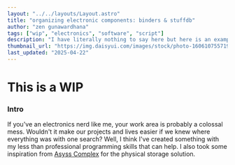 ```yaml
---
layout: "../../layouts/Layout.astro"
title: "organizing electronic components: binders & stuffdb"
author: "zen gunawardhana"
tags: ["wip", "electronics", "software", "script"]
description: "I have literally nothing to say here but here is an example of a much larger description because I am making it longe rright now"
thumbnail_url: "https://img.daisyui.com/images/stock/photo-1606107557195-0e29a4b5b4aa.webp"
last_updated: "2025-04-22"
---
```


# This is a WIP

### Intro
If you've an electronics nerd like me, your work area is probably a colossal mess. Wouldn't it make our projects and lives easier if we knew where everything was with one search? Well, I think I've created something with my less than professional programming skills that can help. I also took some inspiration from  [Asyss Complex](https://youtube.com/@asyss_complex?si=2Oy9j167Tf1fdYpH) for the physical storage solution.
